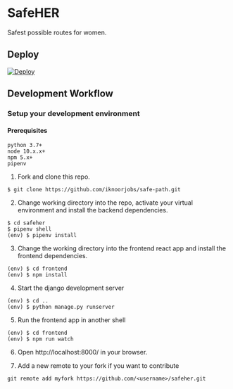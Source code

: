 # SafeHER

Safest possible routes for women.

## Deploy
[![Deploy](https://www.herokucdn.com/deploy/button.svg)](https://heroku.com/deploy)

## Development Workflow

### Setup your development environment

#### Prerequisites

```
python 3.7+
node 10.x.x+
npm 5.x+
pipenv
```

1. Fork and clone this repo.

```
$ git clone https://github.com/iknoorjobs/safe-path.git
```

2. Change working directory into the repo, activate your virtual environment and install the backend dependencies.

```
$ cd safeher
$ pipenv shell
(env) $ pipenv install
```

3. Change the working directory into the frontend react app and install the frontend dependencies.

```
(env) $ cd frontend
(env) $ npm install
```

4. Start the django development server

```
(env) $ cd ..
(env) $ python manage.py runserver
```

5. Run the frontend app in another shell

```
(env) $ cd frontend
(env) $ npm run watch
```

6. Open http://localhost:8000/ in your browser.

7. Add a new remote to your fork if you want to contribute

```
git remote add myfork https://github.com/<username>/safeher.git
```
